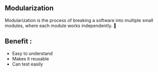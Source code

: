## Modularization

Modularization is the process of breaking a software into multiple small modules, where each module works independently. 📳

## Benefit :

- Easy to understand
- Makes it reusable
- Can test easily
